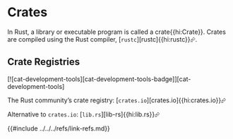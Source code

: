 # Crates

In Rust, a library or executable program is called a crate{{hi:Crate}}. Crates are compiled using the Rust compiler, [`rustc`][rustc]{{hi:rustc}}⮳.

## Crate Registries

[![cat-development-tools][cat-development-tools-badge]][cat-development-tools]

The Rust community’s crate registry: [`crates.io`][crates.io]{{hi:crates.io}}⮳

Alternative to `crates.io`: [`lib.rs`][lib-rs]{{hi:lib.rs}}⮳

{{#include ../../../refs/link-refs.md}}
